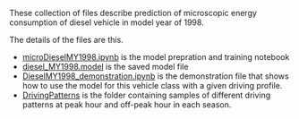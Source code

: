 These collection of files describe prediction of microscopic energy consumption of diesel vehicle in model year of 1998.

The details of the files are this.

* [microDieselMY1998.ipynb](microDieselMY1998.ipynb) is the model prepration and training notebook
* [diesel_MY1998.model](diesel_MY1998.model) is the saved model file
* [DieselMY1998_demonstration.ipynb](DieselMY1998_demonstration.ipynb) is the demonstration file that shows how to use the model for this vehicle class with a given driving profile.
* [DrivingPatterns](https://github.com/smarttransit-ai/micro-energy-prediction/tree/main/Diesel%20MY%202014/DrivingPatterns) is the folder containing samples of different driving patterns at peak hour and off-peak hour in each season.
